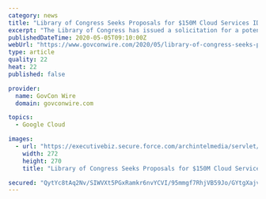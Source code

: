 ```yaml
---
category: news
title: "Library of Congress Seeks Proposals for $150M Cloud Services IDIQ"
excerpt: "The Library of Congress has issued a solicitation for a potential five-year, $150M contract to provide cloud computing, professional services, training and related services in support of the information technology needs of LOC’s service units and legislative agencies."
publishedDateTime: 2020-05-05T09:10:00Z
webUrl: "https://www.govconwire.com/2020/05/library-of-congress-seeks-proposals-for-150m-cloud-services-idiq/"
type: article
quality: 22
heat: 22
published: false

provider:
  name: GovCon Wire
  domain: govconwire.com

topics:
  - Google Cloud

images:
  - url: "https://executivebiz.secure.force.com/archintelmedia/servlet/servlet.FileDownload?file=00Pf300000wWM8HEAW"
    width: 272
    height: 270
    title: "Library of Congress Seeks Proposals for $150M Cloud Services IDIQ"

secured: "QytYc8tAq2Nv/SIWVXt5PGxRamkr6nvYCVI/95mmgf7RhjVB59Jo/GYtgXajvdZeTxsZuNP2SnWJfCGyZOkxJD1ZxSv8u0+qs0uQcsKEQDIsveaZIjY4e6kXk0j25Js2JCTzo9lfWQ2hNTp3PiogIeY1mCS3f8xEawgSz3Cm9gNPiExdF0hNgEUouvgbK1IwA5t4reI8JfuqQQiULl6MG9I9A9s6czQLVwHdPPq1WqBAMCe8utLCay44RFnenEzqPHWHq4umRB1DCHE3zoVQ6VJ8ARjgzzqhH8DLmeVfH0Om0EUDXBdClUp+C2lxYlRi;TAZHTVlqis1+rSQu3+JYbA=="
---
```


